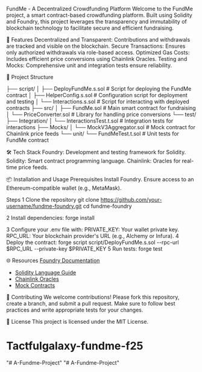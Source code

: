 FundMe - A Decentralized Crowdfunding Platform
Welcome to the FundMe project, a smart contract-based crowdfunding platform. Built using Solidity and Foundry, this project leverages the transparency and immutability of blockchain technology to facilitate secure and efficient fundraising.

🚀 Features
Decentralized and Transparent: Contributions and withdrawals are tracked and visible on the blockchain.
Secure Transactions: Ensures only authorized withdrawals via role-based access.
Optimized Gas Costs: Includes efficient price conversions using Chainlink Oracles.
Testing and Mocks: Comprehensive unit and integration tests ensure reliability.

📂 Project Structure

├── script/
│   ├── DeployFundMe.s.sol      # Script for deploying the FundMe contract
│   ├── HelperConfig.s.sol      # Configuration script for deployment and testing
│   └── Interactions.s.sol      # Script for interacting with deployed contracts
├── src/
│   ├── FundMe.sol              # Main smart contract for fundraising
│   └── PriceConverter.sol      # Library for handling price conversions
└── test/
    ├── Integration/
    │   └── InteractionsTest.t.sol # Integration tests for interactions
    ├── Mocks/
    │   └── MockV3Aggregator.sol  # Mock contract for Chainlink price feeds
    └── unit/
        └── FundMeTest.t.sol      # Unit tests for FundMe contract

🛠 Tech Stack
Foundry: Development and testing framework for Solidity.
Solidity: Smart contract programming language.
Chainlink: Oracles for real-time price feeds.

📦 Installation and Usage
Prerequisites
Install Foundry.
Ensure access to an Ethereum-compatible wallet (e.g., MetaMask).

Steps
1 Clone the repository
git clone https://github.com/your-username/fundme-foundry.git
cd fundme-foundry

2 Install dependencies:
forge install

3 Configure your .env file with:
PRIVATE_KEY: Your wallet private key.
RPC_URL: Your blockchain provider's URL (e.g., Alchemy or Infura).
4 Deploy the contract:
forge script script/DeployFundMe.s.sol --rpc-url $RPC_URL --private-key $PRIVATE_KEY
5 Run tests:
    forge test

🌐 Resources
[Foundry Documentation](https://book.getfoundry.sh/)
- [Solidity Language Guide](https://soliditylang.org/)
- [Chainlink Oracles](https://docs.chain.link/data-feeds/)
- [Mock Contracts](https://github.com/smartcontractkit/chainlink-mix/blob/master/contracts/test/MockV3Aggregator.sol)

🧩 Contributing
We welcome contributions! Please fork this repository, create a branch, and submit a pull request. Make sure to follow best practices and write appropriate tests for your changes.

📄 License
This project is licensed under the MIT License.


# Tactfulgalaxy-fundme-f25
"# A-Fundme-Project" 
"# A-Fundme-Project" 
